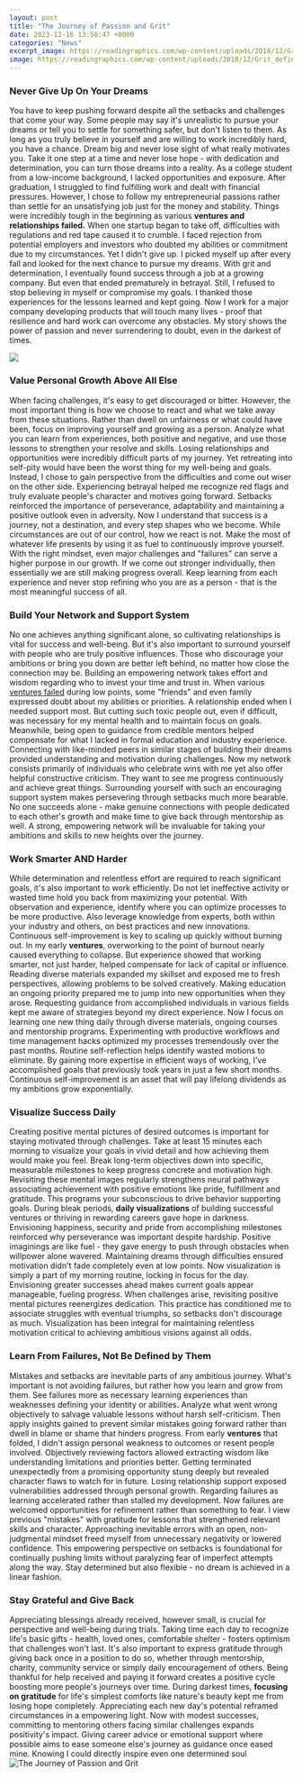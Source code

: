 ```yaml
---
layout: post
title: "The Journey of Passion and Grit"
date: 2023-12-16 13:58:47 +0000
categories: "News"
excerpt_image: https://readingraphics.com/wp-content/uploads/2018/12/Grit_definition.png
image: https://readingraphics.com/wp-content/uploads/2018/12/Grit_definition.png
---
```


### Never Give Up On Your Dreams
You have to keep pushing forward despite all the setbacks and challenges that come your way. Some people may say it's unrealistic to pursue your dreams or tell you to settle for something safer, but don't listen to them. As long as you truly believe in yourself and are willing to work incredibly hard, you have a chance. Dream big and never lose sight of what really motivates you. Take it one step at a time and never lose hope - with dedication and determination, you can turn those dreams into a reality.
As a college student from a low-income background, I lacked opportunities and exposure. After graduation, I struggled to find fulfilling work and dealt with financial pressures. However, I chose to follow my entrepreneurial passions rather than settle for an unsatisfying job just for the money and stability. Things were incredibly tough in the beginning as various **ventures and relationships failed.** When one startup began to take off, difficulties with regulations and red tape caused it to crumble. I faced rejection from potential employers and investors who doubted my abilities or commitment due to my circumstances. 
Yet I didn't give up. I picked myself up after every fall and looked for the next chance to pursue my dreams. With grit and determination, I eventually found success through a job at a growing company. But even that ended prematurely in betrayal. Still, I refused to stop believing in myself or compromise my goals. I thanked those experiences for the lessons learned and kept going. Now I work for a major company developing products that will touch many lives - proof that resilience and hard work can overcome any obstacles. My story shows the power of passion and never surrendering to doubt, even in the darkest of times.

![](https://assets.passiton.com/quotes/quote_artwork/7407/original/20151029_thursday_quote.jpg)
### Value Personal Growth Above All Else 
When facing challenges, it's easy to get discouraged or bitter. However, the most important thing is how we choose to react and what we take away from these situations. Rather than dwell on unfairness or what could have been, focus on improving yourself and growing as a person. Analyze what you can learn from experiences, both positive and negative, and use those lessons to strengthen your resolve and skills. 
Losing relationships and opportunities were incredibly difficult parts of my journey. Yet retreating into self-pity would have been the worst thing for my well-being and goals. Instead, I chose to gain perspective from the difficulties and come out wiser on the other side. Experiencing betrayal helped me recognize red flags and truly evaluate people's character and motives going forward. Setbacks reinforced the importance of perseverance, adaptability and maintaining a positive outlook even in adversity.
Now I understand that success is a journey, not a destination, and every step shapes who we become. While circumstances are out of our control, how we react is not. Make the most of whatever life presents by using it as fuel to continuously improve yourself. With the right mindset, even major challenges and "failures" can serve a higher purpose in our growth. If we come out stronger individually, then essentially we are still making progress overall. Keep learning from each experience and never stop refining who you are as a person - that is the most meaningful success of all.
### Build Your Network and Support System 
No one achieves anything significant alone, so cultivating relationships is vital for success and well-being. But it's also important to surround yourself with people who are truly positive influences. Those who discourage your ambitions or bring you down are better left behind, no matter how close the connection may be. Building an empowering network takes effort and wisdom regarding who to invest your time and trust in.
When various [ventures failed](https://store.fi.io.vn/collection/dog-mother) during low points, some "friends" and even family expressed doubt about my abilities or priorities. A relationship ended when I needed support most. But cutting such toxic people out, even if difficult, was necessary for my mental health and to maintain focus on goals. Meanwhile, being open to guidance from credible mentors helped compensate for what I lacked in formal education and industry experience. Connecting with like-minded peers in similar stages of building their dreams provided understanding and motivation during challenges. 
Now my network consists primarily of individuals who celebrate wins with me yet also offer helpful constructive criticism. They want to see me progress continuously and achieve great things. Surrounding yourself with such an encouraging support system makes persevering through setbacks much more bearable. No one succeeds alone - make genuine connections with people dedicated to each other's growth and make time to give back through mentorship as well. A strong, empowering network will be invaluable for taking your ambitions and skills to new heights over the journey.
### Work Smarter AND Harder 
While determination and relentless effort are required to reach significant goals, it's also important to work efficiently. Do not let ineffective activity or wasted time hold you back from maximizing your potential. With observation and experience, identify where you can optimize processes to be more productive. Also leverage knowledge from experts, both within your industry and others, on best practices and new innovations. Continuous self-improvement is key to scaling up quickly without burning out.
In my early **ventures**, overworking to the point of burnout nearly caused everything to collapse. But experience showed that working smarter, not just harder, helped compensate for lack of capital or influence. Reading diverse materials expanded my skillset and exposed me to fresh perspectives, allowing problems to be solved creatively. Making education an ongoing priority prepared me to jump into new opportunities when they arose. Requesting guidance from accomplished individuals in various fields kept me aware of strategies beyond my direct experience. 
Now I focus on learning one new thing daily through diverse materials, ongoing courses and mentorship programs. Experimenting with productive workflows and time management hacks optimized my processes tremendously over the past months. Routine self-reflection helps identify wasted motions to eliminate. By gaining more expertise in efficient ways of working, I've accomplished goals that previously took years in just a few short months. Continuous self-improvement is an asset that will pay lifelong dividends as my ambitions grow exponentially.
### Visualize Success Daily
Creating positive mental pictures of desired outcomes is important for staying motivated through challenges. Take at least 15 minutes each morning to visualize your goals in vivid detail and how achieving them would make you feel. Break long-term objectives down into specific, measurable milestones to keep progress concrete and motivation high. Revisiting these mental images regularly strengthens neural pathways associating achievement with positive emotions like pride, fulfillment and gratitude. This programs your subconscious to drive behavior supporting goals.
During bleak periods, **daily visualizations** of building successful ventures or thriving in rewarding careers gave hope in darkness. Envisioning happiness, security and pride from accomplishing milestones reinforced why perseverance was important despite hardship. Positive imaginings are like fuel - they gave energy to push through obstacles when willpower alone wavered. Maintaining dreams through difficulties ensured motivation didn't fade completely even at low points. 
Now visualization is simply a part of my morning routine, locking in focus for the day. Envisioning greater successes ahead makes current goals appear manageable, fueling progress. When challenges arise, revisiting positive mental pictures reenergizes dedication. This practice has conditioned me to associate struggles with eventual triumphs, so setbacks don't discourage as much. Visualization has been integral for maintaining relentless motivation critical to achieving ambitious visions against all odds.
### Learn From Failures, Not Be Defined by Them
Mistakes and setbacks are inevitable parts of any ambitious journey. What's important is not avoiding failures, but rather how you learn and grow from them. See failures more as necessary learning experiences than weaknesses defining your identity or abilities. Analyze what went wrong objectively to salvage valuable lessons without harsh self-criticism. Then apply insights gained to prevent similar mistakes going forward rather than dwell in blame or shame that hinders progress.
From early **ventures** that folded, I didn't assign personal weakness to outcomes or resent people involved. Objectively reviewing factors allowed extracting wisdom like understanding limitations and priorities better. Getting terminated unexpectedly from a promising opportunity stung deeply but revealed character flaws to watch for in future. Losing relationship support exposed vulnerabilities addressed through personal growth. Regarding failures as learning accelerated rather than stalled my development.
Now failures are welcomed opportunities for refinement rather than something to fear. I view previous "mistakes" with gratitude for lessons that strengthened relevant skills and character. Approaching inevitable errors with an open, non-judgmental mindset freed myself from unnecessary negativity or lowered confidence. This empowering perspective on setbacks is foundational for continually pushing limits without paralyzing fear of imperfect attempts along the way. Stay determined but also flexible - no dream is achieved in a linear fashion.
### Stay Grateful and Give Back
Appreciating blessings already received, however small, is crucial for perspective and well-being during trials. Taking time each day to recognize life's basic gifts - health, loved ones, comfortable shelter - fosters optimism that challenges won't last. It's also important to express gratitude through giving back once in a position to do so, whether through mentorship, charity, community service or simply daily encouragement of others. Being thankful for help received and paying it forward creates a positive cycle boosting more people's journeys over time.
During darkest times, **focusing on gratitude** for life's simplest comforts like nature's beauty kept me from losing hope completely. Appreciating each new day's potential reframed circumstances in a empowering light. Now with modest successes, committing to mentoring others facing similar challenges expands positivity's impact. Giving career advice or emotional support where possible aims to ease someone else's journey as guidance once eased mine. Knowing I could directly inspire even one determined soul
![The Journey of Passion and Grit](https://readingraphics.com/wp-content/uploads/2018/12/Grit_definition.png)
